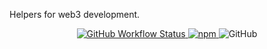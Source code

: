 Helpers for web3 development.

<p align="center">
    <a href="https://github.com/decentral-ee/web3-helpers/actions">
        <img alt="GitHub Workflow Status" src="https://github.com/decentral-ee/web3-helpers/workflows/CI/badge.svg">
    </a>
    <a href="https://www.npmjs.com/package/@decentral.ee/web3-helpers">
        <img alt="npm" src="https://img.shields.io/npm/v/@decentral.ee/web3-helpers">
    </a>
    <img alt="GitHub" src="https://img.shields.io/github/license/decentral-ee/web3-helpers">
</p>
